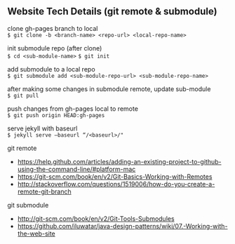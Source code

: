 ## Website Tech Details (git remote & submodule)

clone gh-pages branch to local
<br/>
`$ git clone -b <branch-name> <repo-url> <local-repo-name>`

init submodule repo (after clone)
<br/>
`$ cd <sub-module-name>`
`$ git init`

add submodule to a local repo
<br/>
`$ git submodule add <sub-module-repo-url> <sub-module-repo-name>`

after making some changes in submodule remote, update sub-module
<br/>
`$ git pull`

push changes from gh-pages local to remote
<br/>
`$ git push origin HEAD:gh-pages`

serve jekyll with baseurl
<br/>
`$ jekyll serve —baseurl “/<baseurl>/"`

git remote
- https://help.github.com/articles/adding-an-existing-project-to-github-using-the-command-line/#platform-mac
- https://git-scm.com/book/en/v2/Git-Basics-Working-with-Remotes
- http://stackoverflow.com/questions/1519006/how-do-you-create-a-remote-git-branch

git submodule
- http://git-scm.com/book/en/v2/Git-Tools-Submodules
- https://github.com/iluwatar/java-design-patterns/wiki/07.-Working-with-the-web-site
